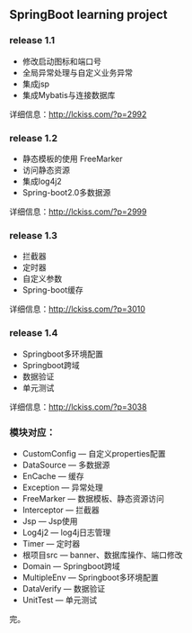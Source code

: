 ## SpringBoot learning project

### release 1.1 

- 修改启动图标和端口号
- 全局异常处理与自定义业务异常
- 集成jsp
- 集成Mybatis与连接数据库

详细信息：http://lckiss.com/?p=2992

### release 1.2

* 静态模板的使用 FreeMarker
* 访问静态资源
* 集成log4j2
* Spring-boot2.0多数据源

详细信息：http://lckiss.com/?p=2999

### release 1.3

- 拦截器
- 定时器
- 自定义参数
- Spring-boot缓存

详细信息：http://lckiss.com/?p=3010

### release 1.4

- Springboot多环境配置
- Springboot跨域
- 数据验证
- 单元测试

详细信息：http://lckiss.com/?p=3038

### 模块对应：

* CustomConfig — 自定义properties配置
* DataSource — 多数据源
* EnCache — 缓存
* Exception — 异常处理
* FreeMarker — 数据模板、静态资源访问
* Interceptor — 拦截器
* Jsp — Jsp使用
* Log4j2 — log4j日志管理
* Timer — 定时器
* 根项目src — banner、数据库操作、端口修改
* Domain — Springboot跨域
* MultipleEnv — Springboot多环境配置
* DataVerify — 数据验证
* UnitTest — 单元测试

完。